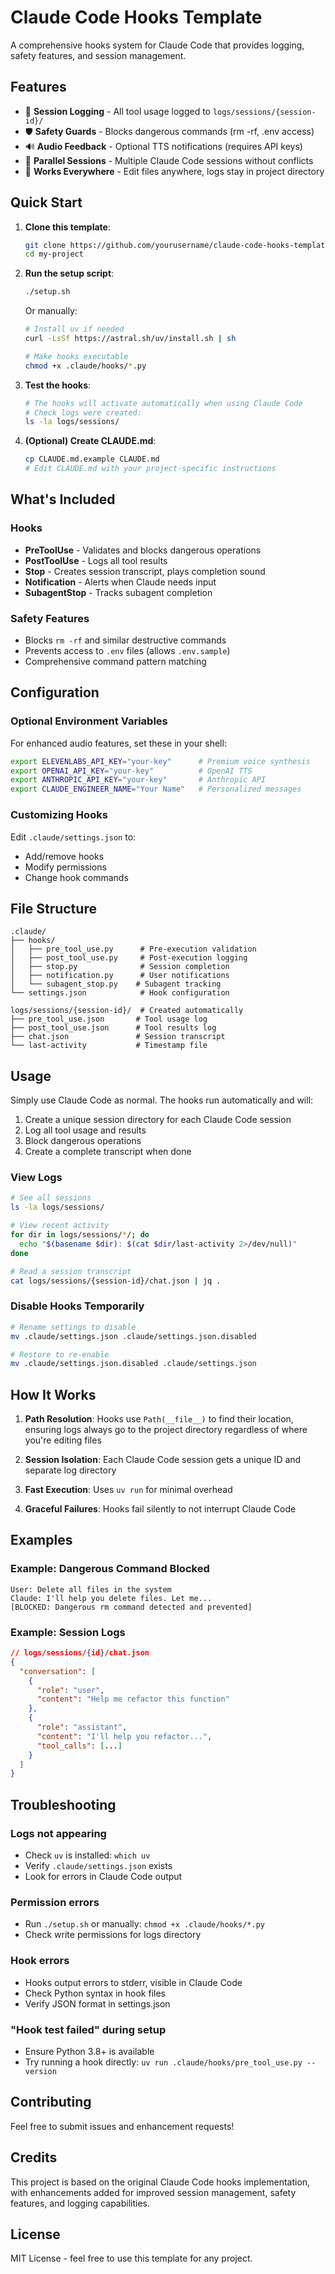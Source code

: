 # Claude Code Hooks Template

A comprehensive hooks system for Claude Code that provides logging, safety features, and session management.

## Features

- 📝 **Session Logging** - All tool usage logged to `logs/sessions/{session-id}/`
- 🛡️ **Safety Guards** - Blocks dangerous commands (rm -rf, .env access)
- 🔊 **Audio Feedback** - Optional TTS notifications (requires API keys)
- 🚀 **Parallel Sessions** - Multiple Claude Code sessions without conflicts
- 📍 **Works Everywhere** - Edit files anywhere, logs stay in project directory

## Quick Start

1. **Clone this template**:
   ```bash
   git clone https://github.com/yourusername/claude-code-hooks-template.git my-project
   cd my-project
   ```

2. **Run the setup script**:
   ```bash
   ./setup.sh
   ```
   
   Or manually:
   ```bash
   # Install uv if needed
   curl -LsSf https://astral.sh/uv/install.sh | sh
   
   # Make hooks executable
   chmod +x .claude/hooks/*.py
   ```

3. **Test the hooks**:
   ```bash
   # The hooks will activate automatically when using Claude Code
   # Check logs were created:
   ls -la logs/sessions/
   ```

4. **(Optional) Create CLAUDE.md**:
   ```bash
   cp CLAUDE.md.example CLAUDE.md
   # Edit CLAUDE.md with your project-specific instructions
   ```

## What's Included

### Hooks
- **PreToolUse** - Validates and blocks dangerous operations
- **PostToolUse** - Logs all tool results
- **Stop** - Creates session transcript, plays completion sound
- **Notification** - Alerts when Claude needs input
- **SubagentStop** - Tracks subagent completion

### Safety Features
- Blocks `rm -rf` and similar destructive commands
- Prevents access to `.env` files (allows `.env.sample`)
- Comprehensive command pattern matching

## Configuration

### Optional Environment Variables

For enhanced audio features, set these in your shell:

```bash
export ELEVENLABS_API_KEY="your-key"      # Premium voice synthesis
export OPENAI_API_KEY="your-key"          # OpenAI TTS
export ANTHROPIC_API_KEY="your-key"       # Anthropic API
export CLAUDE_ENGINEER_NAME="Your Name"   # Personalized messages
```

### Customizing Hooks

Edit `.claude/settings.json` to:
- Add/remove hooks
- Modify permissions
- Change hook commands

## File Structure

```
.claude/
├── hooks/
│   ├── pre_tool_use.py      # Pre-execution validation
│   ├── post_tool_use.py     # Post-execution logging
│   ├── stop.py              # Session completion
│   ├── notification.py      # User notifications
│   └── subagent_stop.py    # Subagent tracking
└── settings.json            # Hook configuration

logs/sessions/{session-id}/  # Created automatically
├── pre_tool_use.json       # Tool usage log
├── post_tool_use.json      # Tool results log
├── chat.json               # Session transcript
└── last-activity           # Timestamp file
```

## Usage

Simply use Claude Code as normal. The hooks run automatically and will:

1. Create a unique session directory for each Claude Code session
2. Log all tool usage and results
3. Block dangerous operations
4. Create a complete transcript when done

### View Logs

```bash
# See all sessions
ls -la logs/sessions/

# View recent activity
for dir in logs/sessions/*/; do 
  echo "$(basename $dir): $(cat $dir/last-activity 2>/dev/null)"
done

# Read a session transcript
cat logs/sessions/{session-id}/chat.json | jq .
```

### Disable Hooks Temporarily

```bash
# Rename settings to disable
mv .claude/settings.json .claude/settings.json.disabled

# Restore to re-enable
mv .claude/settings.json.disabled .claude/settings.json
```

## How It Works

1. **Path Resolution**: Hooks use `Path(__file__)` to find their location, ensuring logs always go to the project directory regardless of where you're editing files

2. **Session Isolation**: Each Claude Code session gets a unique ID and separate log directory

3. **Fast Execution**: Uses `uv run` for minimal overhead

4. **Graceful Failures**: Hooks fail silently to not interrupt Claude Code

## Examples

### Example: Dangerous Command Blocked
```
User: Delete all files in the system
Claude: I'll help you delete files. Let me...
[BLOCKED: Dangerous rm command detected and prevented]
```

### Example: Session Logs
```json
// logs/sessions/{id}/chat.json
{
  "conversation": [
    {
      "role": "user", 
      "content": "Help me refactor this function"
    },
    {
      "role": "assistant",
      "content": "I'll help you refactor...",
      "tool_calls": [...]
    }
  ]
}
```

## Troubleshooting

### Logs not appearing
- Check `uv` is installed: `which uv`
- Verify `.claude/settings.json` exists
- Look for errors in Claude Code output

### Permission errors
- Run `./setup.sh` or manually: `chmod +x .claude/hooks/*.py`
- Check write permissions for logs directory

### Hook errors
- Hooks output errors to stderr, visible in Claude Code
- Check Python syntax in hook files
- Verify JSON format in settings.json

### "Hook test failed" during setup
- Ensure Python 3.8+ is available
- Try running a hook directly: `uv run .claude/hooks/pre_tool_use.py --version`

## Contributing

Feel free to submit issues and enhancement requests!

## Credits

This project is based on the original Claude Code hooks implementation, with enhancements added for improved session management, safety features, and logging capabilities.

## License

MIT License - feel free to use this template for any project.